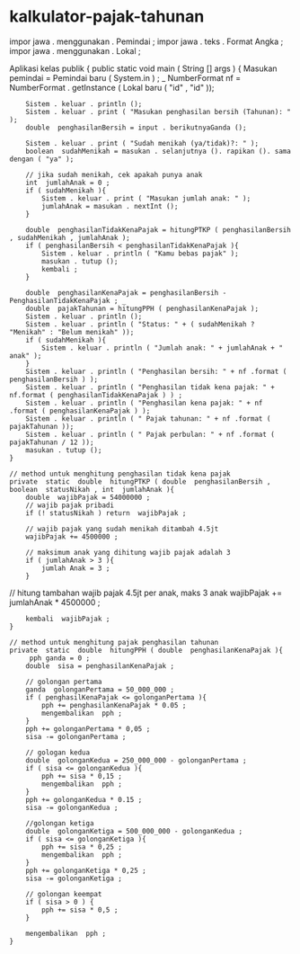 # kalkulator-pajak-tahunan
impor  jawa . menggunakan . Pemindai ;
impor  jawa . teks . Format Angka ;
impor  jawa . menggunakan . Lokal ;

 Aplikasi kelas  publik {
    public  static  void  main ( String [] args ) {
         Masukan pemindai = Pemindai baru  ( System.in ) ; _
        NumberFormat  nf = NumberFormat . getInstance ( Lokal baru  ( "id" , "id" ));

        Sistem . keluar . println ();
        Sistem . keluar . print ( "Masukan penghasilan bersih (Tahunan): " );
        double  penghasilanBersih = input . berikutnyaGanda ();

        Sistem . keluar . print ( "Sudah menikah (ya/tidak)?: " );
        boolean  sudahMenikah = masukan . selanjutnya (). rapikan (). sama dengan ( "ya" );

        // jika sudah menikah, cek apakah punya anak
        int  jumlahAnak = 0 ;
        if ( sudahMenikah ){
            Sistem . keluar . print ( "Masukan jumlah anak: " );
            jumlahAnak = masukan . nextInt ();
        }

        double  penghasilanTidakKenaPajak = hitungPTKP ( penghasilanBersih , sudahMenikah , jumlahAnak );
        if ( penghasilanBersih < penghasilanTidakKenaPajak ){
            Sistem . keluar . println ( "Kamu bebas pajak" );
            masukan . tutup ();
            kembali ;
        }

        double  penghasilanKenaPajak = penghasilanBersih -PenghasilanTidakKenaPajak ; _
        double  pajakTahunan = hitungPPH ( penghasilanKenaPajak );
        Sistem . keluar . println ();
        Sistem . keluar . println ( "Status: " + ( sudahMenikah ? "Menikah" : "Belum menikah" ));
        if ( sudahMenikah ){
            Sistem . keluar . println ( "Jumlah anak: " + jumlahAnak + " anak" );
        }
        Sistem . keluar . println ( "Penghasilan bersih: " + nf .format ( penghasilanBersih ) );
        Sistem . keluar . println ( "Penghasilan tidak kena pajak: " + nf.format ( penghasilanTidakKenaPajak ) ) ;
        Sistem . keluar . println ( "Penghasilan kena pajak: " + nf .format ( penghasilanKenaPajak ) );
        Sistem . keluar . println ( " Pajak tahunan: " + nf .format ( pajakTahunan ));
        Sistem . keluar . println ( " Pajak perbulan: " + nf .format ( pajakTahunan / 12 ));
        masukan . tutup ();
    }

    // method untuk menghitung penghasilan tidak kena pajak
    private  static  double  hitungPTKP ( double  penghasilanBersih , boolean  statusNikah , int  jumlahAnak ){
        double  wajibPajak = 54000000 ;
        // wajib pajak pribadi
        if (! statusNikah ) return  wajibPajak ;

        // wajib pajak yang sudah menikah ditambah 4.5jt
        wajibPajak += 4500000 ;

        // maksimum anak yang dihitung wajib pajak adalah 3
        if ( jumlahAnak > 3 ){
            jumlah Anak = 3 ;
        }
// hitung tambahan wajib pajak 4.5jt per anak, maks 3 anak
        wajibPajak += jumlahAnak * 4500000 ;

        kembali  wajibPajak ;
    }

    // method untuk menghitung pajak penghasilan tahunan
    private  static  double  hitungPPH ( double  penghasilanKenaPajak ){
         pph ganda = 0 ;
        double  sisa = penghasilanKenaPajak ;

        // golongan pertama
        ganda  golonganPertama = 50_000_000 ;
        if ( penghasilKenaPajak <= golonganPertama ){
            pph += penghasilanKenaPajak * 0.05 ;
            mengembalikan  pph ;
        }
        pph += golonganPertama * 0,05 ;
        sisa -= golonganPertama ;

        // gologan kedua
        double  golonganKedua = 250_000_000 - golonganPertama ;
        if ( sisa <= golonganKedua ){
            pph += sisa * 0,15 ;
            mengembalikan  pph ;
        }
        pph += golonganKedua * 0.15 ;
        sisa -= golonganKedua ;

        //golongan ketiga
        double  golonganKetiga = 500_000_000 - golonganKedua ;
        if ( sisa <= golonganKetiga ){
            pph += sisa * 0,25 ;
            mengembalikan  pph ;
        }
        pph += golonganKetiga * 0,25 ;
        sisa -= golonganKetiga ;

        // golongan keempat
        if ( sisa > 0 ) {
            pph += sisa * 0,5 ;
        }

        mengembalikan  pph ;
    }
